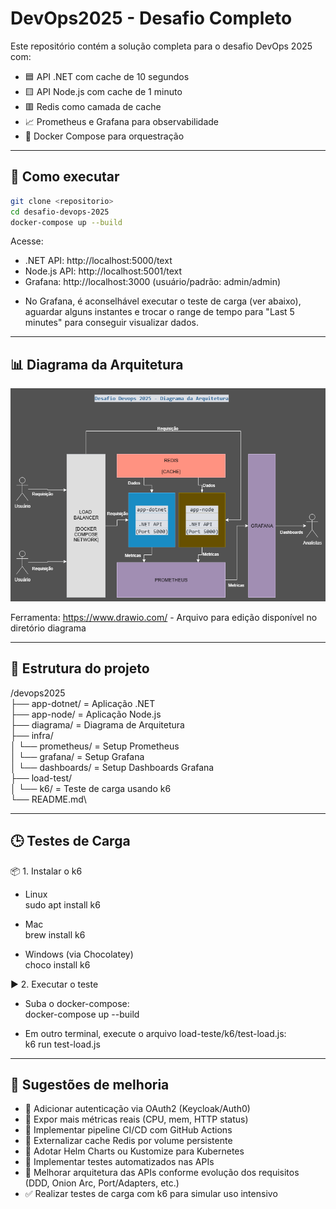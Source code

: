 # DevOps2025 - Desafio Completo

Este repositório contém a solução completa para o desafio DevOps 2025 com:

- 🟦 API .NET com cache de 10 segundos
- 🟨 API Node.js com cache de 1 minuto
- 🟥 Redis como camada de cache
- 📈 Prometheus e Grafana para observabilidade
- 🐳 Docker Compose para orquestração

---

## 🚀 Como executar

```bash
git clone <repositorio>
cd desafio-devops-2025
docker-compose up --build
```

Acesse:
- .NET API: http://localhost:5000/text
- Node.js API: http://localhost:5001/text
- Grafana: http://localhost:3000 (usuário/padrão: admin/admin)

* No Grafana, é aconselhável executar o teste de carga (ver abaixo), aguardar alguns instantes e trocar o range de tempo para "Last 5 minutes" para conseguir visualizar dados.

---

## 📊 Diagrama da Arquitetura

![Diagrama de Arquitetura](diagrama/desafio-devops-2025-digrama-arquitetura-v2.drawio.png?raw=true)

Ferramenta: https://www.drawio.com/ - Arquivo para edição disponível no diretório diagrama

---

## 📁 Estrutura do projeto

/devops2025\
├── app-dotnet/         = Aplicação .NET\
├── app-node/           = Aplicação Node.js\
├── diagrama/           = Diagrama de Arquitetura\
├── infra/           \
│   └── prometheus/     = Setup Prometheus\
│   └── grafana/        = Setup Grafana\
│       └── dashboards/ = Setup Dashboards Grafana\
├── load-test/           \
│   └── k6/             = Teste de carga usando k6\
└── README.md\

---

## 🕒 Testes de Carga

📦 1. Instalar o k6

- Linux\
sudo apt install k6

- Mac\
brew install k6

- Windows (via Chocolatey)\
choco install k6

▶️ 2. Executar o teste

- Suba o docker-compose:\
docker-compose up --build

- Em outro terminal, execute o arquivo load-teste/k6/test-load.js:\
k6 run test-load.js

---

## 🔧 Sugestões de melhoria

- 🔲 Adicionar autenticação via OAuth2 (Keycloak/Auth0)
- 🔲 Expor mais métricas reais (CPU, mem, HTTP status)
- 🔲 Implementar pipeline CI/CD com GitHub Actions
- 🔲 Externalizar cache Redis por volume persistente
- 🔲 Adotar Helm Charts ou Kustomize para Kubernetes
- 🔲 Implementar testes automatizados nas APIs
- 🔲 Melhorar arquitetura das APIs conforme evolução dos requisitos (DDD, Onion Arc, Port/Adapters, etc.)
- ✅ Realizar testes de carga com k6 para simular uso intensivo 
